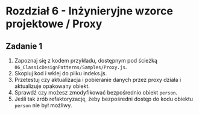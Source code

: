 # Rozdział 6 - Inżynieryjne wzorce projektowe / Proxy

## Zadanie 1

1. Zapoznaj się z kodem przykładu, dostępnym pod ścieżką `06_ClassicDesignPatterns/Samples/Proxy.js`.
2. Skopiuj kod i wklej do pliku indeks.js.
3. Przetestuj czy aktualizacja i pobieranie danych przez proxy działa i aktualizuje opakowany obiekt.
4. Sprawdź czy możesz zmodyfikować bezpośrednio obiekt `person`.
5. Jeśli tak zrób refaktoryzację, żeby bezpośredni dostęp do kodu obiektu `person` nie był możliwy.

